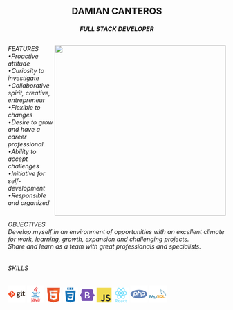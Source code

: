 <div align="center"> 
  <h2>DAMIAN CANTEROS</h2>
  <h5>FULL STACK DEVELOPER</h5>
</div> 
<div align="left" width="396" height="396"> 

<img src= "https://user-images.githubusercontent.com/109114128/194421366-81e9dfda-c1bb-4cf1-88ab-1ca323003d3f.png" align="right" width="396" height="396">

  <h2></h2>
  <h6>FEATURES<br>
  •Proactive attitude<br>
  •Curiosity to investigate<br> 
  •Collaborative spirit, creative, entrepreneur<br> 
  •Flexible to changes<br>
  •Desire to grow and have a career professional.<br> 
  •Ability to accept challenges<br> 
  •Initiative for self-development<br> 
  •Responsible and organized</h6>
  
  <h2></h2>
  <h6>OBJECTIVES<br>
  Develop myself in an environment of opportunities with an excellent climate<br> 
  for work, learning, growth, expansion and challenging projects.<br> 
  Share and learn as a team with great professionals and specialists.</h6>
  
  <h2></h2>
  <h6>SKILLS</h6>
  <img src= "https://github.com/devicons/devicon/blob/master/icons/git/git-original-wordmark.svg" width="40" height="40">

  <img src= "https://github.com/devicons/devicon/blob/master/icons/java/java-original-wordmark.svg" width="40" height="40">

  <img src= "https://github.com/devicons/devicon/blob/master/icons/html5/html5-original.svg" width="35" height="35">

 <img src= "https://github.com/devicons/devicon/blob/master/icons/css3/css3-plain-wordmark.svg" width="35" height="35">

 <img src= "https://github.com/devicons/devicon/blob/master/icons/bootstrap/bootstrap-plain.svg" width="35" height="35">

 <img src= "https://github.com/devicons/devicon/blob/master/icons/javascript/javascript-original.svg" width="35" height="35">

 <img src= "https://github.com/devicons/devicon/blob/master/icons/react/react-original-wordmark.svg" width="35" height="35">

 <img src= "https://github.com/devicons/devicon/blob/master/icons/php/php-plain.svg" width="40" height="40">

 <img src= "https://github.com/devicons/devicon/blob/master/icons/mysql/mysql-original-wordmark.svg" width="40" height="40">

</div>
